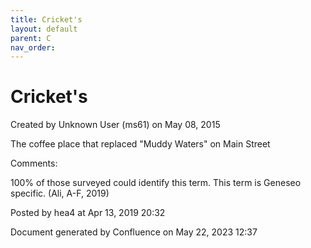 ```yaml
---
title: Cricket's
layout: default
parent: C
nav_order:
---
```


# Cricket's

Created by  Unknown User (ms61) on May 08, 2015

The coffee place that replaced &quot;Muddy Waters&quot; on Main Street

Comments:

100% of those surveyed could identify this term. This term is Geneseo specific. (Ali, A-F, 2019)

Posted by hea4 at Apr 13, 2019 20:32

Document generated by Confluence on May 22, 2023 12:37


